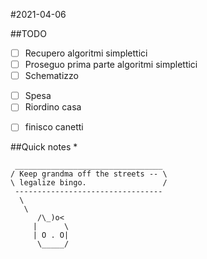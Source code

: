 #2021-04-06

##TODO
- [ ] Recupero algoritmi simplettici
- [ ] Proseguo prima parte algoritmi simplettici
- [ ] Schematizzo
* [ ] Spesa
* [ ] Riordino casa
+ [ ] finisco canetti

##Quick notes
*

```
 _________________________________ 
/ Keep grandma off the streets -- \
\ legalize bingo.                 /
 --------------------------------- 
  \
   \
      /\_)o<
     |      \
     | O . O|
      \_____/
```
